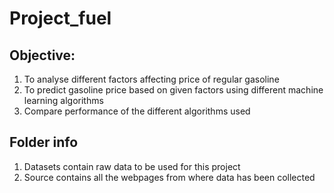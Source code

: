 # Project_fuel

## Objective:
1. To analyse different factors affecting price of regular gasoline
2. To predict gasoline price based on given factors using different machine learning algorithms
3. Compare performance of the different algorithms used

## Folder info
1. Datasets contain raw data to be used for this project
2. Source contains all the webpages from where data has been collected
